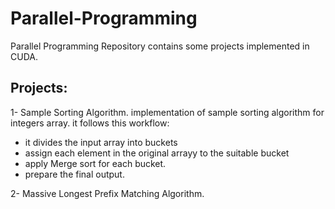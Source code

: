 # Parallel-Programming
Parallel Programming Repository contains some projects implemented in CUDA.
## Projects:
1- Sample Sorting Algorithm.
implementation of sample sorting algorithm for integers array. it follows this workflow:
- it divides the input array into buckets
- assign each element in the original arrayy to the suitable bucket
- apply Merge sort for each bucket.
- prepare the final output.

2- Massive Longest Prefix Matching Algorithm.

